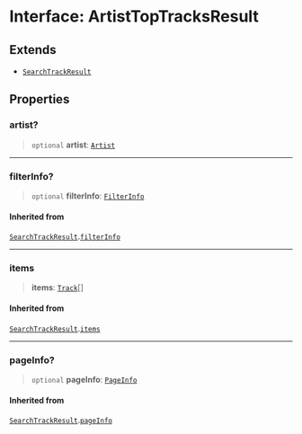 # Interface: ArtistTopTracksResult

## Extends

- [`SearchTrackResult`](SearchTrackResult.md)

## Properties

### artist?

> `optional` **artist**: [`Artist`](Artist.md)

***

### filterInfo?

> `optional` **filterInfo**: [`FilterInfo`](FilterInfo.md)

#### Inherited from

[`SearchTrackResult`](SearchTrackResult.md).[`filterInfo`](SearchTrackResult.md#filterinfo)

***

### items

> **items**: [`Track`](Track.md)[]

#### Inherited from

[`SearchTrackResult`](SearchTrackResult.md).[`items`](SearchTrackResult.md#items)

***

### pageInfo?

> `optional` **pageInfo**: [`PageInfo`](PageInfo.md)

#### Inherited from

[`SearchTrackResult`](SearchTrackResult.md).[`pageInfo`](SearchTrackResult.md#pageinfo)
